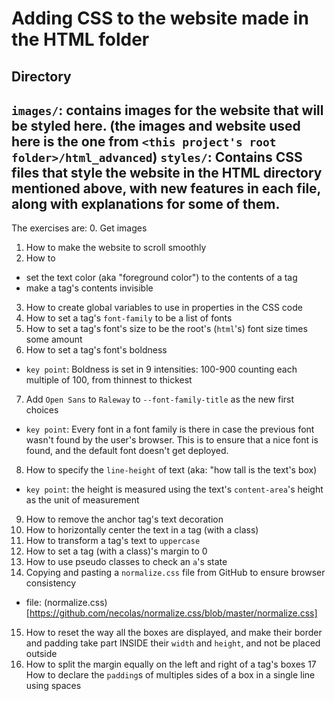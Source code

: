 # Adding CSS to the website made in the HTML folder

## Directory
```images/```: contains images for the website that will be styled here. (the images and website used here is the one from ```<this project's root folder>/html_advanced```)
```styles/```: Contains CSS files that style the website in the HTML directory mentioned above, with new features in each file, along with explanations for some of them.
---
The exercises are:
0. Get images
1. How to make the website to scroll smoothly
2. How to
- set the text color (aka "foreground color") to the contents of a tag
- make a tag's contents invisible
3. How to create global variables to use in properties in the CSS code
4. How to set a tag's ```font-family``` to be a list of fonts
5. How to set a tag's font's size to be the root's (```html```'s) font size times some amount
6. How to set a tag's font's boldness
- ```key point```: Boldness is set in 9 intensities: 100-900 counting each multiple of 100, from thinnest to thickest
7. Add ```Open Sans``` to ```Raleway``` to ```--font-family-title``` as the new first choices
- ```key point```: Every font in a font family is there in case the previous font wasn't found by the user's browser. This is to ensure that a nice font is found, and the default font doesn't get deployed.
8. How to specify the ```line-height``` of text (aka: "how tall is the text's box)
- ```key point```: the height is measured using the text's ```content-area```'s height as the unit of measurement
9. How to remove the anchor tag's text decoration
10. How to horizontally center the text in a tag (with a class)
11. How to transform a tag's text to ```uppercase```
12. How to set a tag (with a class)'s margin to 0
13. How to use pseudo classes to check an ```a```'s state
14. Copying and pasting a ```normalize.css``` file from GitHub to ensure browser consistency
- file: (normalize.css)[https://github.com/necolas/normalize.css/blob/master/normalize.css]
15. How to reset the way all the boxes are displayed, and make their border and padding take part INSIDE their ```width``` and ```height```, and not be placed outside
16. How to split the margin equally on the left and right of a tag's boxes
17 How to declare the ```padding```s of multiples sides of a box in a single line using spaces
